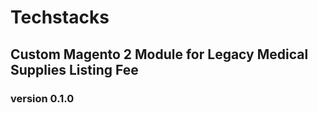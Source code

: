 # Techstacks 
## Custom Magento 2 Module for Legacy Medical Supplies Listing Fee

### version 0.1.0
